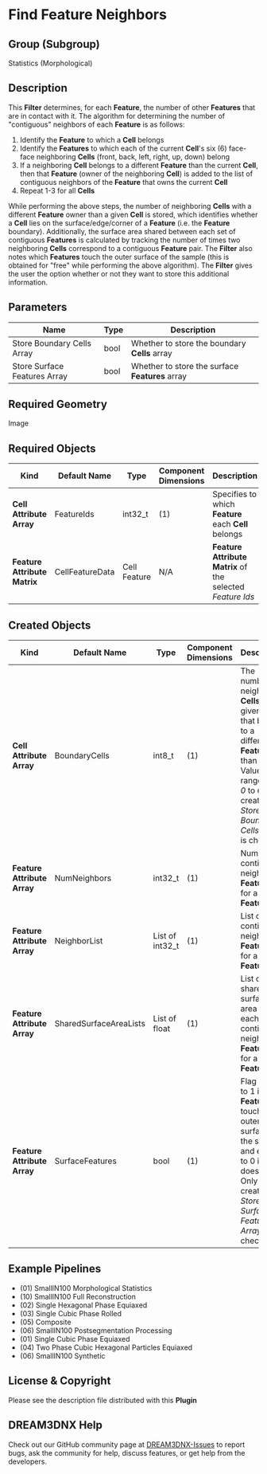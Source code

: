 # Find Feature Neighbors 


## Group (Subgroup) ##

Statistics (Morphological)

## Description ##

This **Filter** determines, for each **Feature**, the number of other **Features** that are in contact with it.  The algorithm for determining the number of "contiguous" neighbors of each **Feature** is as follows:

1. Identify the **Feature** to which a **Cell** belongs
2. Identify the **Features** to which each of the current **Cell**'s six (6) face-face neighboring **Cells** (front, back, left, right, up, down) belong
3. If a neighboring **Cell** belongs to a different **Feature** than the current **Cell**, then that **Feature** (owner of the neighboring **Cell**) is added to the list of contiguous neighbors of the **Feature** that owns the current **Cell**
4. Repeat 1-3 for all **Cells**

While performing the above steps, the number of neighboring **Cells** with a different **Feature** owner than a given **Cell** is stored, which identifies whether a **Cell** lies on the surface/edge/corner of a **Feature** (i.e. the **Feature** boundary). Additionally, the surface area shared between each set of contiguous **Features** is calculated by tracking the number of times two neighboring **Cells** correspond to a contiguous **Feature** pair. The **Filter** also notes which **Features** touch the outer surface of the sample (this is obtained for "free" while performing the above algorithm). The **Filter** gives the user the option whether or not they want to store this additional information.

## Parameters ##

| Name | Type | Description |
|------|------| ----------- |
| Store Boundary Cells Array | bool | Whether to store the boundary **Cells** array |
| Store Surface Features Array | bool | Whether to store the surface **Features** array |

## Required Geometry ##

Image

## Required Objects ##

| Kind | Default Name | Type | Component Dimensions | Description |
|------|--------------|------|----------------------|-------------|
| **Cell Attribute Array** | FeatureIds | int32_t | (1) | Specifies to which **Feature** each **Cell** belongs |
| **Feature Attribute Matrix** | CellFeatureData | Cell Feature | N/A | **Feature Attribute Matrix** of the selected *Feature Ids* |

## Created Objects ##

| Kind | Default Name | Type | Component Dimensions | Description |
|------|--------------|------|----------------------|-------------|
| **Cell Attribute Array** | BoundaryCells | int8_t | (1) | The number of neighboring **Cells** of a given **Cell** that belong to a different **Feature** than itself. Values will range from *0* to *6*. Only created if *Store Boundary Cells Array* is checked|
| **Feature Attribute Array** | NumNeighbors | int32_t | (1) | Number of contiguous neighboring **Features** for a given **Feature** |
| **Feature Attribute Array**  | NeighborList | List of int32_t | (1) | List of the contiguous neighboring **Features** for a given **Feature** |
| **Feature Attribute Array**  | SharedSurfaceAreaLists | List of float | (1) | List of the shared surface area for each of the contiguous neighboring **Features** for a given **Feature** |
| **Feature Attribute Array**  | SurfaceFeatures | bool | (1) | Flag equal to 1 if the **Feature** touches an outer surface of the sample and equal to 0 if it does not. Only created if *Store Surface Features Array* is checked |

## Example Pipelines ##

+ (01) SmallIN100 Morphological Statistics
+ (10) SmallIN100 Full Reconstruction
+ (02) Single Hexagonal Phase Equiaxed
+ (03) Single Cubic Phase Rolled
+ (05) Composite
+ (06) SmallIN100 Postsegmentation Processing
+ (01) Single Cubic Phase Equiaxed
+ (04) Two Phase Cubic Hexagonal Particles Equiaxed
+ (06) SmallIN100 Synthetic

## License & Copyright ##

Please see the description file distributed with this **Plugin**

## DREAM3DNX Help

Check out our GitHub community page at [DREAM3DNX-Issues](https://github.com/BlueQuartzSoftware/DREAM3DNX-Issues) to report bugs, ask the community for help, discuss features, or get help from the developers.


